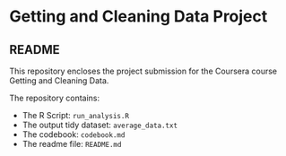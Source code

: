  Getting and Cleaning Data Project
 =======
 
 README
 -----------
 
This repository encloses the project submission for the Coursera course Getting and 
Cleaning Data.

The repository contains:
* The R Script: `run_analysis.R`
* The output tidy dataset: `average_data.txt`
* The codebook: `codebook.md`
* The readme file: `README.md`
